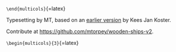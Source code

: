 `\end{multicols}`{=latex}

Typesetting by MT, based on an [earlier version](http://www.kjkoster.org/wsim/)
by Kees Jan Koster.

Contribute at <https://github.com/mtorpey/wooden-ships-v2>.

`\begin{multicols}{3}`{=latex}
